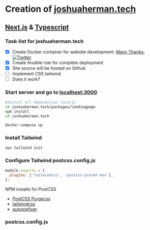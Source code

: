 # **Creation of [joshuaherman.tech](www.joshuaherman.tech)**

## [Next.js](https://nextjs.org/) & [Typescript](https://www.typescriptlang.org/)
### Task-list for joshuaherman.tech

- [x] Create Docker container for website development. [Many Thanks: ](https://github.com/KumarAbhirup/dockerized)[![Twitter](https://img.shields.io/twitter/follow/kumar_abhirup.svg?style=social&label=@kumar_abhirup)](https://twitter.com/kumar_abhirup/)
- [x] Create Ansible role for complete deployment
- [x] Site source will be hosted on Github
- [ ] Implement CSS tailwind
- [ ] Does it work?

### Start server and go to [localhost:3000](http://localhost:3000)

```bash
#Install all dependicies locally
cd joshuaherman.tech/packages/landingpage
npm install
cd joshuaherman.tech

docker-compose up
```

### Install Tailwind

```bash
npx tailwind init
```

### Configure Tailwind postcss.config.js

```javascript
module.exports = {
  plugins: ['tailwindcss', 'postcss-preset-env'],
};
```

NPM installs for PostCSS

- [PostCSS Purgecss]("https://www.npmjs.com/package/@fullhuman/postcss-purgecss")
- [tailwindcss](https://www.npmjs.com/package/tailwindcss)
- [autoprefixer](https://www.npmjs.com/package/autoprefixer)

### postcss.config.js
